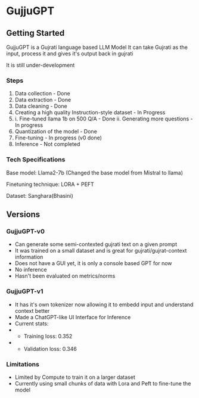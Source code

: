 # GujjuGPT

## Getting Started

GujjuGPT is a Gujrati language based LLM Model
It can take Gujrati as the input, process it and gives it's output back in gujrati

It is still under-development

### Steps

1. Data collection - Done
2. Data extraction - Done
3. Data cleaning - Done
4. Creating a high quality Instruction-style dataset - In Progress
5. i. Fine-tuned llama 1b on 500 Q/A - Done
   ii. Generating more questions - In progress
6. Quantization of the model - Done
7. Fine-tuning - In progress (v0 done)
8. Inference - Not completed

### Tech Specifications

Base model: Llama2-7b (Changed the base model from Mistral to llama)

Finetuning technique: LORA + PEFT

Dataset: Sanghara(Bhasini)

## Versions

### GujjuGPT-v0

- Can generate some semi-contexted gujrati text on a given prompt
- It was trained on a small dataset and is great for gujrati/gujrat-context information
- Does not have a GUI yet, it is only a console based GPT for now
- No inference
- Hasn't been evaluated on metrics/norms

### GujjuGPT-v1

- It has it's own tokenizer now allowing it to embedd input and understand context better
- Made a ChatGPT-like UI Interface for Inference
- Current stats:
- - Training loss: 0.352
- - Validation loss: 0.346

### Limitations

- Limited by Compute to train it on a larger dataset
- Currently using small chunks of data with Lora and Peft to fine-tune the model
